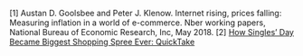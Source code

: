 [1] Austan D. Goolsbee and Peter J. Klenow. Internet rising, prices falling: Measuring inflation in a world of e-commerce. Nber working papers, National Bureau of Economic Research, Inc, May 2018.
[2] [How Singles’ Day Became Biggest Shopping Spree Ever: QuickTake](https://www.washingtonpost.com/business/how-singles-day-became-biggest-shopping-spree-ever-quicktake/2020/11/09/ff52e6ae-22d6-11eb-9c4a-0dc6242c4814_story.html)
